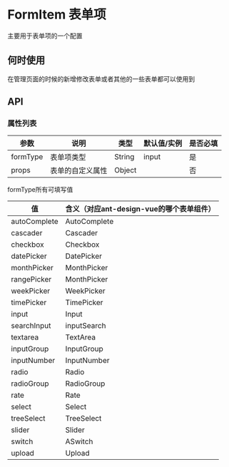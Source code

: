 # FormItem 表单项

主要用于表单项的一个配置



## 何时使用

在管理页面的时候的新增修改表单或者其他的一些表单都可以使用到





## API

### 属性列表

| 参数     | 说明             | 类型   | 默认值/实例 | 是否必填 |
| -------- | ---------------- | ------ | ----------- | -------- |
| formType | 表单项类型       | String | input       | 是       |
| props    | 表单的自定义属性 | Object |             | 否       |



formType所有可填写值

| 值           | 含义（对应ant-design-vue的哪个表单组件） |
| ------------ | ---------------------------------------- |
| autoComplete | AutoComplete                             |
| cascader     | Cascader                                 |
| checkbox     | Checkbox                                 |
| datePicker   | DatePicker                               |
| monthPicker  | MonthPicker                              |
| rangePicker  | MonthPicker                              |
| weekPicker   | WeekPicker                               |
| timePicker   | TimePicker                               |
| input        | Input                                    |
| searchInput  | inputSearch                              |
| textarea     | TextArea                                 |
| inputGroup   | InputGroup                               |
| inputNumber  | InputNumber                              |
| radio        | Radio                                    |
| radioGroup   | RadioGroup                               |
| rate         | Rate                                     |
| select       | Select                                   |
| treeSelect   | TreeSelect                               |
| slider       | Slider                                   |
| switch       | ASwitch                                  |
| upload       | Upload                                   |

